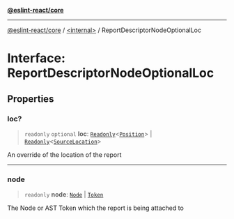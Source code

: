 [**@eslint-react/core**](../../README.md)

***

[@eslint-react/core](../../README.md) / [\<internal\>](../README.md) / ReportDescriptorNodeOptionalLoc

# Interface: ReportDescriptorNodeOptionalLoc

## Properties

### loc?

> `readonly` `optional` **loc**: [`Readonly`](../type-aliases/Readonly.md)\<[`Position`](Position.md)\> \| [`Readonly`](../type-aliases/Readonly.md)\<[`SourceLocation`](SourceLocation.md)\>

An override of the location of the report

***

### node

> `readonly` **node**: [`Node`](../type-aliases/Node.md) \| [`Token`](../type-aliases/Token.md)

The Node or AST Token which the report is being attached to

